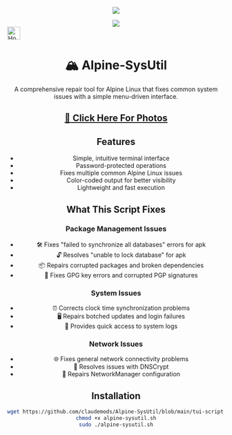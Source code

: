 <p align="center">
  <img src="https://i.postimg.cc/d1VR617H/alpine.webp">
</p>

<div align="center">
  <a href="https://www.alpinelinux.org/" target="_blank">
    <img src="https://img.shields.io/badge/DISTRO-Alpine-00FFFF?style=for-the-badge&logo=Alpine">
  </a>
</div>



  <a href="https://www.deepseek.com/" target="_blank">
    <img alt="Homepage" src="https://i.postimg.cc/Hs2vbbZ8/Deep-Seek-Homepage.png" style="height: 30px; width: auto;">
  </a>

<div align="center">
  <h1>🏔️ Alpine-SysUtil</h1>

A comprehensive repair tool for Alpine Linux that fixes common system issues with a simple menu-driven interface.

<h2><a href="https://github.com/claudemods/Alpine-SysUtil/tree/main/photos">📸 Click Here For Photos</a></h2>

## Features

- Simple, intuitive terminal interface
- Password-protected operations
- Fixes multiple common Alpine Linux issues
- Color-coded output for better visibility
- Lightweight and fast execution

## What This Script Fixes

### Package Management Issues
- 🛠️ Fixes "failed to synchronize all databases" errors for apk
- 🔓 Resolves "unable to lock database" for apk
- 📦 Repairs corrupted packages and broken dependencies
- 🔑 Fixes GPG key errors and corrupted PGP signatures

### System Issues
- ⏰ Corrects clock time synchronization problems
- 🖥️ Repairs botched updates and login failures
- 📜 Provides quick access to system logs

### Network Issues
- 🌐 Fixes general network connectivity problems
- 🔄 Resolves issues with DNSCrypt
- 📶 Repairs NetworkManager configuration

## Installation

```bash
wget https://github.com/claudemods/Alpine-SysUtil/blob/main/tui-script.sh
chmod +x alpine-sysutil.sh
sudo ./alpine-sysutil.sh
